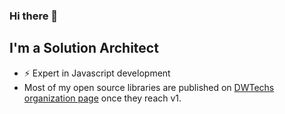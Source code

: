 ### Hi there 👋

<!--
**LCluber/LCluber** is a ✨ _special_ ✨ repository because its `README.md` (this file) appears on your GitHub profile.

Here are some ideas to get you started:

- 🔭 I’m currently working on ...
- 🌱 I’m currently learning ...
- 👯 I’m looking to collaborate on ...
- 🤔 I’m looking for help with ...
- 💬 Ask me about ...
- 📫 How to reach me: ...
- 😄 Pronouns: ...
- ⚡ Fun fact: ...
-->


## I'm a Solution Architect

- ⚡ Expert in Javascript development
- Most of my open source libraries are published on [DWTechs organization page](https://github.com/DWTechs) once they reach v1.
